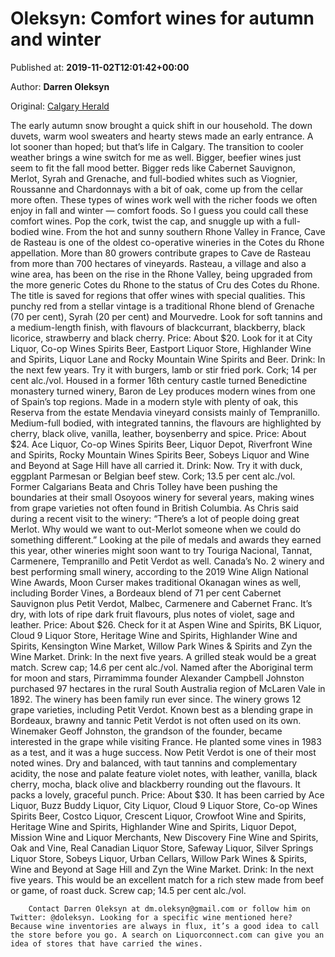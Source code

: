 
# Oleksyn: Comfort wines for autumn and winter

Published at: **2019-11-02T12:01:42+00:00**

Author: **Darren Oleksyn**

Original: [Calgary Herald](https://calgaryherald.com/life/food/oleksyn-comfort-wines-for-autumn-and-winter)

The early autumn snow brought a quick shift in our household.
The down duvets, warm wool sweaters and hearty stews made an early entrance. A lot sooner than hoped; but that’s life in Calgary.
The transition to cooler weather brings a wine switch for me as well. Bigger, beefier wines just seem to fit the fall mood better. Bigger reds like Cabernet Sauvignon, Merlot, Syrah and Grenache, and full-bodied whites such as Viognier, Roussanne and Chardonnays with a bit of oak, come up from the cellar more often.
These types of wines work well with the richer foods we often enjoy in fall and winter — comfort foods. So I guess you could call these comfort wines. Pop the cork, twist the cap, and snuggle up with a full-bodied wine.
From the hot and sunny southern Rhone Valley in France, Cave de Rasteau is one of the oldest co-operative wineries in the Cotes du Rhone appellation. More than 80 growers contribute grapes to Cave de Rasteau from more than 700 hectares of vineyards.
Rasteau, a village and also a wine area, has been on the rise in the Rhone Valley, being upgraded from the more generic Cotes du Rhone to the status of Cru des Cotes du Rhone. The title is saved for regions that offer wines with special qualities.
This punchy red from a stellar vintage is a traditional Rhone blend of Grenache (70 per cent), Syrah (20 per cent) and Mourvedre. Look for soft tannins and a medium-length finish, with flavours of blackcurrant, blackberry, black licorice, strawberry and black cherry.
Price: About $20. Look for it at City Liquor, Co-op Wines Spirits Beer, Eastport Liquor Store, Highlander Wine and Spirits, Liquor Lane and Rocky Mountain Wine Spirits and Beer.
Drink: In the next few years. Try it with burgers, lamb or stir fried pork. Cork; 14 per cent alc./vol.
Housed in a former 16th century castle turned Benedictine monastery turned winery, Baron de Ley produces modern wines from one of Spain’s top regions.
Made in a modern style with plenty of oak, this Reserva from the estate Mendavia vineyard consists mainly of Tempranillo. Medium-full bodied, with integrated tannins, the flavours are highlighted by cherry, black olive, vanilla, leather, boysenberry and spice.
Price: About $24. Ace Liquor, Co-op Wines Spirits Beer, Liquor Depot, Riverfront Wine and Spirits, Rocky Mountain Wines Spirits Beer, Sobeys Liquor and Wine and Beyond at Sage Hill have all carried it.
Drink: Now. Try it with duck, eggplant Parmesan or Belgian beef stew. Cork; 13.5 per cent alc./vol.
Former Calgarians Beata and Chris Tolley have been pushing the boundaries at their small Osoyoos winery for several years, making wines from grape varieties not often found in British Columbia.
As Chris said during a recent visit to the winery: “There’s a lot of people doing great Merlot. Why would we want to out-Merlot someone when we could do something different.”
Looking at the pile of medals and awards they earned this year, other wineries might soon want to try Touriga Nacional, Tannat, Carmenere, Tempranillo and Petit Verdot as well.
Canada’s No. 2 winery and best performing small winery, according to the 2019 Wine Align National Wine Awards, Moon Curser makes traditional Okanagan wines as well, including Border Vines, a Bordeaux blend of 71 per cent Cabernet Sauvignon plus Petit Verdot, Malbec, Carmenere and Cabernet Franc. It’s dry, with lots of ripe dark fruit flavours, plus notes of violet, sage and leather.
Price: About $26. Check for it at Aspen Wine and Spirits, BK Liquor, Cloud 9 Liquor Store, Heritage Wine and Spirits, Highlander Wine and Spirits, Kensington Wine Market, Willow Park Wines & Spirits and Zyn the Wine Market.
Drink: In the next five years. A grilled steak would be a great match. Screw cap; 14.6 per cent alc./vol.
Named after the Aboriginal term for moon and stars, Pirramimma founder Alexander Campbell Johnston purchased 97 hectares in the rural South Australia region of McLaren Vale in 1892. The winery has been family run ever since.
The winery grows 12 grape varieties, including Petit Verdot. Known best as a blending grape in Bordeaux, brawny and tannic Petit Verdot is not often used on its own.
Winemaker Geoff Johnston, the grandson of the founder, became interested in the grape while visiting France. He planted some vines in 1983 as a test, and it was a huge success. Now Petit Verdot is one of their most noted wines.
Dry and balanced, with taut tannins and complementary acidity, the nose and palate feature violet notes, with leather, vanilla, black cherry, mocha, black olive and blackberry rounding out the flavours. It packs a lovely, graceful punch.
Price: About $30. It has been carried by Ace Liquor, Buzz Buddy Liquor, City Liquor, Cloud 9 Liquor Store, Co-op Wines Spirits Beer, Costco Liquor, Crescent Liquor, Crowfoot Wine and Spirits, Heritage Wine and Spirits, Highlander Wine and Spirits, Liquor Depot, Mission Wine and Liquor Merchants, New Discovery Fine Wine and Spirits, Oak and Vine, Real Canadian Liquor Store, Safeway Liquor, Silver Springs Liquor Store, Sobeys Liquor, Urban Cellars, Willow Park Wines & Spirits, Wine and Beyond at Sage Hill and Zyn the Wine Market.
Drink: In the next five years. This would be an excellent match for a rich stew made from beef or game, of roast duck. Screw cap; 14.5 per cent alc./vol.

        Contact Darren Oleksyn at dm.oleksyn@gmail.com or follow him on Twitter: @doleksyn. Looking for a specific wine mentioned here? Because wine inventories are always in flux, it’s a good idea to call the store before you go. A search on Liquorconnect.com can give you an idea of stores that have carried the wines.
      
